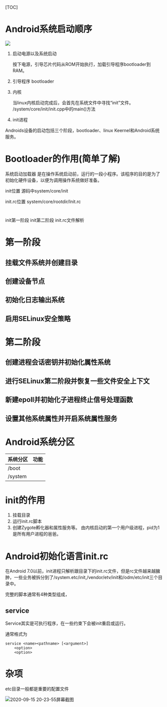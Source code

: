 [TOC]



# Android系统启动顺序

![](https://wizpic-1302850888.cos.ap-nanjing.myqcloud.com/%E7%AC%94%E8%AE%B0%E6%8F%92%E5%9B%BE/Android%E7%B3%BB%E7%BB%9F/%E5%AE%89%E5%8D%93%E7%B3%BB%E7%BB%9F%E5%90%AF%E5%8A%A8.png)
1. 启动电源以及系统启动

   按下电源，引导芯片代码从ROM开始执行，加载引导程序bootloader到RAM。

2. 引导程序
   bootloader
   
3. 内核
  
   当linux内核启动完成后，会首先在系统文件中寻找“init”文件。
   /system/core/init/init.cpp中的main()方法

4. init进程
  

Androids设备的启动包括三个阶段，bootloader、linux Keernel和Android系统服务。

# Bootloader的作用(简单了解)
系统启动加载器
是在操作系统启动前，运行的一段小程序。该程序的目的是为了初始化硬件设备，以便为调用操作系统做好准备。

init位置
源码中system/core/init

init.rc位置
system/core/rootdir/Init.rc

#
init第一阶段
init第二阶段
init.rc文件解析

# 第一阶段
## 挂载文件系统并创建目录
## 创建设备节点
## 初始化日志输出系统
## 启用SELinux安全策略

# 第二阶段
## 创建进程会话密钥并初始化属性系统
## 进行SELinux第二阶段并恢复一些文件安全上下文
## 新建epoll并初始化子进程终止信号处理函数
## 设置其他系统属性并开启系统属性服务

# Android系统分区
|系统分区|功能|
|--|--|
|/boot||
|/system||

# init的作用
1. 挂载目录
2. 运行init.rc脚本
3. 创建Zygote孵化器和属性服务等。
由内核启动的第一个用户级进程，pid为1
是所有用户进程的爸爸。

# Android初始化语言init.rc
在Android 7.0以前，init进程只解析跟目录下的init.rc文件，但是rc文件越来越臃肿，一些业务被拆分到了/system.etc/init,/vendor/etv/init和/odm/etc/init三个目录中。

完整的脚本通常有4种类型组成，

## service

Service其实是可执行程序，在一些约束下会被init重启或运行。

通常格式为

```
service <name><pathname> [<argument>]
	<option>
	<option>
```




# 杂项
 etc目录一般都是重要的配置文件

![2020-09-15 20-23-55屏幕截图](../2020-09-15%2020-23-55%E5%B1%8F%E5%B9%95%E6%88%AA%E5%9B%BE.png)

